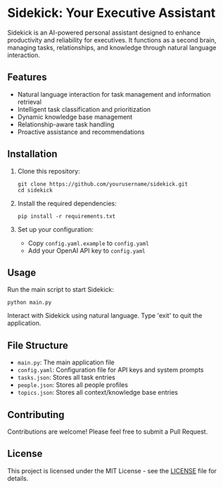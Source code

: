 # Sidekick: Your Executive Assistant

Sidekick is an AI-powered personal assistant designed to enhance productivity and reliability for executives. It functions as a second brain, managing tasks, relationships, and knowledge through natural language interaction.

## Features

- Natural language interaction for task management and information retrieval
- Intelligent task classification and prioritization
- Dynamic knowledge base management
- Relationship-aware task handling
- Proactive assistance and recommendations

## Installation

1. Clone this repository:
   ```
   git clone https://github.com/yourusername/sidekick.git
   cd sidekick
   ```

2. Install the required dependencies:
   ```
   pip install -r requirements.txt
   ```

3. Set up your configuration:
   - Copy `config.yaml.example` to `config.yaml`
   - Add your OpenAI API key to `config.yaml`

## Usage

Run the main script to start Sidekick:

```
python main.py
```

Interact with Sidekick using natural language. Type 'exit' to quit the application.

## File Structure

- `main.py`: The main application file
- `config.yaml`: Configuration file for API keys and system prompts
- `tasks.json`: Stores all task entries
- `people.json`: Stores all people profiles
- `topics.json`: Stores all context/knowledge base entries

## Contributing

Contributions are welcome! Please feel free to submit a Pull Request.

## License

This project is licensed under the MIT License - see the [LICENSE](LICENSE) file for details.